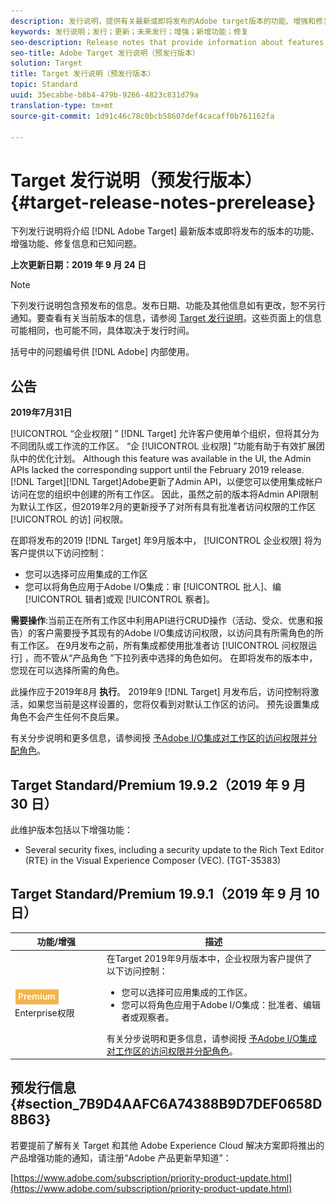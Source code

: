 ```yaml
---
description: 发行说明，提供有关最新或即将发布的Adobe target版本的功能、增强和修复的信息。
keywords: 发行说明；发行；更新；未来发行；增强；新增功能；修复
seo-description: Release notes that provide information about features, enhancements, and fixes for the latest or upcoming DNL Adobe Target releases.
seo-title: Adobe Target 发行说明（预发行版本）
solution: Target
title: Target 发行说明（预发行版本）
topic: Standard
uuid: 35ecabbe-b8b4-479b-9266-4823c831d79a
translation-type: tm+mt
source-git-commit: 1d91c46c78c0bcb58607def4cacaff0b761162fa

---
```



# Target 发行说明（预发行版本）{#target-release-notes-prerelease}

下列发行说明将介绍 [!DNL Adobe Target] 最新版本或即将发布的版本的功能、增强功能、修复信息和已知问题。

**上次更新日期：2019 年 9 月 24 日**

>[!NOTE]
>
>下列发行说明包含预发布的信息。发布日期、功能及其他信息如有更改，恕不另行通知。要查看有关当前版本的信息，请参阅 [Target 发行说明](release-notes.md)。这些页面上的信息可能相同，也可能不同，具体取决于发行时间。
>
>括号中的问题编号供 [!DNL Adobe] 内部使用。

## 公告

**2019年7月31日**

[!UICONTROL “企业权限] ” [!DNL Target] 允许客户使用单个组织，但将其分为不同团队或工作流的工作区。 “企 [!UICONTROL 业权限] ”功能有助于有效扩展团队中的优化计划。 Although this feature was available in the  UI, the Admin APIs lacked the corresponding support until the  February 2019 release. [!DNL Target][!DNL Target]Adobe更新了Admin API，以便您可以使用集成帐户访问在您的组织中创建的所有工作区。 因此，虽然之前的版本将Admin API限制为默认工作区，但2019年2月的更新授予了对所有具有批准者访问权限的工作区 [!UICONTROL 的访] 问权限。

在即将发布的2019 [!DNL Target] 年9月版本中， [!UICONTROL 企业权限] 将为客户提供以下访问控制：

* 您可以选择可应用集成的工作区
* 您可以将角色应用于Adobe I/O集成：审 [!UICONTROL 批人]、编 [!UICONTROL 辑者]或观 [!UICONTROL 察者]。

**需要操作**:当前正在所有工作区中利用API进行CRUD操作（活动、受众、优惠和报告）的客户需要授予其现有的Adobe I/O集成访问权限，以访问具有所需角色的所有工作区。 在9月发布之前，所有集成都使用批准者访 [!UICONTROL 问权限运行] ，而不管从“产品角色  ”下拉列表中选择的角色如何。 在即将发布的版本中，您现在可以选择所需的角色。

此操作应于2019年8月 **执行**。 2019年9 [!DNL Target] 月发布后，访问控制将激活，如果您当前是这样设置的，您将仅看到对默认工作区的访问。 预先设置集成角色不会产生任何不良后果。

有关分步说明和更多信息，请参阅授 [予Adobe I/O集成对工作区的访问权限并分配角色](/help/administrating-target/c-user-management/property-channel/configure-adobe-io-integration.md)。

## Target Standard/Premium 19.9.2（2019 年 9 月 30 日） 

此维护版本包括以下增强功能：

* Several security fixes, including a security update to the Rich Text Editor (RTE) in the Visual Experience Composer (VEC). (TGT-35383)

## Target Standard/Premium 19.9.1（2019 年 9 月 10 日） 

| 功能/增强 | 描述 |
| --- | --- |
| ![高级徽章](/help/assets/premium.png) Enterprise权限 | 在Target 2019年9月版本中，企业权限为客户提供了以下访问控制：<UL><li>您可以选择可应用集成的工作区。</li><li>您可以将角色应用于Adobe I/O集成：批准者、编辑者或观察者。</li></ul>有关分步说明和更多信息，请参阅授 [予Adobe I/O集成对工作区的访问权限并分配角色](/help/administrating-target/c-user-management/property-channel/configure-adobe-io-integration.md)。 |

## 预发行信息 {#section_7B9D4AAFC6A74388B9D7DEF0658D8B63}

若要提前了解有关 Target 和其他 Adobe Experience Cloud 解决方案即将推出的产品增强功能的通知，请注册“Adobe 产品更新早知道”：

[https://www.adobe.com/subscription/priority-product-update.html](https://www.adobe.com/subscription/priority-product-update.html)

